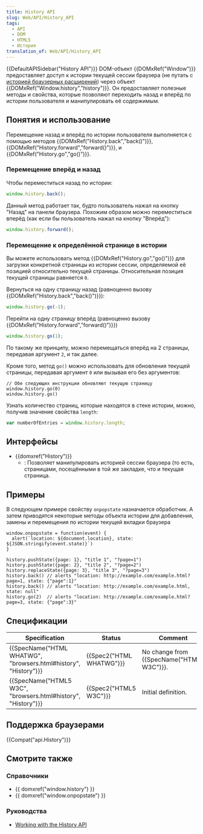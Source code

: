 ```yaml
---
title: History API
slug: Web/API/History_API
tags:
  - API
  - DOM
  - HTML5
  - История
translation_of: Web/API/History_API
---
```

{{DefaultAPISidebar("History API")}}
DOM-объект {{DOMxRef("Window")}} предоставляет доступ к истории текущей сессии браузера (не путать с [историей браузерных расширений](/ru/docs/Mozilla/Add-ons/WebExtensions/API/history)) через объект {{DOMxRef("Window.history","history")}}. Он предоставляет полезные методы и свойства, которые позволяют переходить назад и вперёд по истории пользователя и манипулировать её содержимым.

## Понятия и использование

Перемещение назад и вперёд по истории пользователя выполняется с помощью методов {{DOMxRef("History.back","back()")}}, {{DOMxRef("History.forward","forward()")}}, и {{DOMxRef("History.go","go()")}}.

### Перемещение вперёд и назад

Чтобы переместиться назад по истории:

```js
window.history.back();
```

Данный метод работает так, будто пользователь нажал на кнопку "Назад" на панели браузера.
Похожим образом можно переместиться вперёд (как если бы пользователь нажал на кнопку "Вперёд"):

```js
window.history.forward();
```

### Перемещение к определённой странице в истории

Вы можете использовать метод {{DOMxRef("History.go","go()")}} для загрузки конкретной страницы из истории сессии, определяемой её позицией относительно текущей страницы. Относительная позиция текущей страницы равняется `0`.

Вернуться на одну страницу назад (равноценно вызову {{DOMxRef("History.back","back()")}}):

```js
window.history.go(-1);
```

Перейти на одну страницу вперёд (равноценно вызову {{DOMxRef("History.forward","forward()")}})

```js
window.history.go(1);
```

По такому же принципу, можно перемещаться вперёд на 2 страницы, передавая аргумент `2`, и так далее.

Кроме того, метод `go()` можно использовать для обновления текущей страницы, передавая аргумент `0` или вызывая его без аргументов:

```
// Обе следующих инструкции обновляют текущую страницу
window.history.go(0)
window.history.go()
```

Узнать количество страниц, которые находятся в стеке истории, можно, получив значение свойства `length`:

```js
var numberOfEntries = window.history.length;
```

## Интерфейсы

- {{domxref("History")}}
  - : Позволяет манипулировать историей сессии браузера (то есть, страницами, посещёнными в той же закладке, что и текущая страница.

## Примеры

В следующем примере свойству `onpopstate` назначается обработчик. А затем приводятся некоторые методы объекта истории для добавления, замены и перемещения по истории текущей вкладки браузера

```
window.onpopstate = function(event) {
  alert(`location: ${document.location}, state: ${JSON.stringify(event.state)}`)
}

history.pushState({page: 1}, "title 1", "?page=1")
history.pushState({page: 2}, "title 2", "?page=2")
history.replaceState({page: 3}, "title 3", "?page=3")
history.back() // alerts "location: http://example.com/example.html?page=1, state: {"page":1}"
history.back() // alerts "location: http://example.com/example.html, state: null"
history.go(2)  // alerts "location: http://example.com/example.html?page=3, state: {"page":3}"
```

## Спецификации

| Specification                                                                        | Status                           | Comment                                          |
| ------------------------------------------------------------------------------------ | -------------------------------- | ------------------------------------------------ |
| {{SpecName("HTML WHATWG", "browsers.html#history", "History")}} | {{Spec2("HTML WHATWG")}} | No change from {{SpecName("HTML5 W3C")}}. |
| {{SpecName("HTML5 W3C", "browsers.html#history", "History")}}     | {{Spec2("HTML5 W3C")}}     | Initial definition.                              |

## Поддержка браузерами

{{Compat("api.History")}}

## Смотрите также

### Справочники

- {{ domxref("window.history") }}
- {{ domxref("window.onpopstate") }}

### Руководства

- [Working with the History API](/ru/docs/Web/API/History_API/Working_with_the_History_API)
